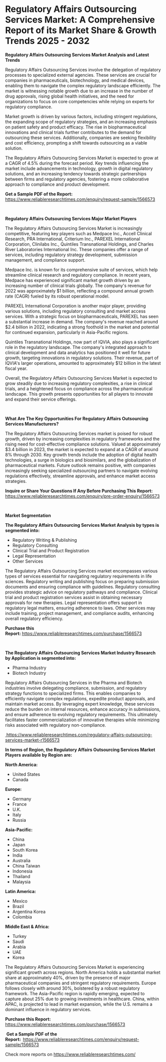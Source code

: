 <p><h1>Regulatory Affairs Outsourcing Services Market: A Comprehensive Report of its Market Share & Growth Trends 2025 - 2032</h1></p><p><strong>Regulatory Affairs Outsourcing Services Market Analysis and Latest Trends</strong></p>
<p><p>Regulatory Affairs Outsourcing Services involve the delegation of regulatory processes to specialized external agencies. These services are crucial for companies in pharmaceuticals, biotechnology, and medical devices, enabling them to navigate the complex regulatory landscape efficiently. The market is witnessing notable growth due to an increase in the number of drug approvals, rising global health initiatives, and the need for organizations to focus on core competencies while relying on experts for regulatory compliance.</p><p>Market growth is driven by various factors, including stringent regulations, the expanding scope of regulatory strategies, and an increasing emphasis on patient safety and product efficacy. The rise in biopharmaceutical innovations and clinical trials further contributes to the demand for outsourcing these services. Additionally, companies are seeking flexibility and cost efficiency, prompting a shift towards outsourcing as a viable solution.</p><p>The Regulatory Affairs Outsourcing Services Market is expected to grow at a CAGR of 4.5% during the forecast period. Key trends influencing the market include advancements in technology, growth in digital regulatory solutions, and an increasing tendency towards strategic partnerships between firms and regulatory agencies, fostering a more collaborative approach to compliance and product development.</p></p>
<p><strong>Get a Sample PDF of the Report:&nbsp;</strong> <a href="https://www.reliableresearchtimes.com/enquiry/request-sample/1566573?utm_campaign=3532&utm_medium=2&utm_source=Github&utm_content=ia&utm_term=22032025&utm_id=regulatory-affairs-outsourcing-services">https://www.reliableresearchtimes.com/enquiry/request-sample/1566573</a></p>
<p>&nbsp;</p>
<p><strong>Regulatory Affairs Outsourcing Services Major Market Players</strong></p>
<p><p>The Regulatory Affairs Outsourcing Services Market is increasingly competitive, featuring key players such as Medpace Inc., Accell Clinical Research, PRA International, Criterium Inc., PAREXEL International Corporation, Clinilabs Inc., Quintiles Transnational Holdings, and Charles River Laboratories International Inc. These companies offer a range of services, including regulatory strategy development, submission management, and compliance support.</p><p>Medpace Inc. is known for its comprehensive suite of services, which help streamline clinical research and regulatory compliance. In recent years, Medpace has experienced significant market growth driven by an increasing number of clinical trials globally. The company's revenue for 2022 was approximately $1 billion, reflecting a compound annual growth rate (CAGR) fueled by its robust operational model.</p><p>PAREXEL International Corporation is another major player, providing various solutions, including regulatory consulting and market access services. With a strategic focus on biopharmaceuticals, PAREXEL has seen a substantial increase in demand. The company's revenue reached around $2.4 billion in 2022, indicating a strong foothold in the market and potential for continued expansion, particularly in Asia-Pacific regions.</p><p>Quintiles Transnational Holdings, now part of IQVIA, also plays a significant role in the regulatory landscape. The company's integrated approach to clinical development and data analytics has positioned it well for future growth, targeting innovations in regulatory solutions. Their revenue, part of IQVIA's larger operations, amounted to approximately $12 billion in the latest fiscal year.</p><p>Overall, the Regulatory Affairs Outsourcing Services Market is expected to grow steadily due to increasing regulatory complexities, a rise in clinical trials, and a heightened focus on compliance across the pharmaceutical landscape. This growth presents opportunities for all players to innovate and expand their service offerings.</p></p>
<p>&nbsp;</p>
<p><strong>What Are The Key Opportunities For Regulatory Affairs Outsourcing Services Manufacturers?</strong></p>
<p><p>The Regulatory Affairs Outsourcing Services market is poised for robust growth, driven by increasing complexities in regulatory frameworks and the rising need for cost-effective compliance solutions. Valued at approximately $3.4 billion in 2023, the market is expected to expand at a CAGR of around 8% through 2030. Key growth trends include the adoption of digital health technologies, a surge in biologics and biosimilars, and the globalization of pharmaceutical markets. Future outlook remains positive, with companies increasingly seeking specialized outsourcing partners to navigate evolving regulations effectively, streamline approvals, and enhance market access strategies.</p></p>
<p><strong>Inquire or Share Your Questions If Any Before Purchasing This Report:</strong> <a href="https://www.reliableresearchtimes.com/enquiry/pre-order-enquiry/1566573?utm_campaign=3532&utm_medium=2&utm_source=Github&utm_content=ia&utm_term=22032025&utm_id=regulatory-affairs-outsourcing-services">https://www.reliableresearchtimes.com/enquiry/pre-order-enquiry/1566573</a></p>
<p>&nbsp;</p>
<p><strong>Market Segmentation</strong></p>
<p><strong>The Regulatory Affairs Outsourcing Services Market Analysis by types is segmented into:</strong></p>
<p><ul><li>Regulatory Writing & Publishing</li><li>Regulatory Consulting</li><li>Clinical Trial and Product Registration</li><li>Legal Representation</li><li>Other Services</li></ul></p>
<p><p>The Regulatory Affairs Outsourcing Services market encompasses various types of services essential for navigating regulatory requirements in life sciences. Regulatory writing and publishing focus on preparing submission documents and ensuring compliance with guidelines. Regulatory consulting provides strategic advice on regulatory pathways and compliance. Clinical trial and product registration services assist in obtaining necessary approvals for new therapies. Legal representation offers support in regulatory legal matters, ensuring adherence to laws. Other services may include training, project management, and compliance audits, enhancing overall regulatory efficiency.</p></p>
<p><strong>Purchase this Report:&nbsp;</strong><a href="https://www.reliableresearchtimes.com/purchase/1566573?utm_campaign=3532&utm_medium=2&utm_source=Github&utm_content=ia&utm_term=22032025&utm_id=regulatory-affairs-outsourcing-services">https://www.reliableresearchtimes.com/purchase/1566573</a></p>
<p>&nbsp;</p>
<p><strong>The Regulatory Affairs Outsourcing Services Market Industry Research by Application is segmented into:</strong></p>
<p><ul><li>Pharma Industry</li><li>Biotech Industry</li></ul></p>
<p><p>Regulatory Affairs Outsourcing Services in the Pharma and Biotech industries involve delegating compliance, submission, and regulatory strategy functions to specialized firms. This enables companies to efficiently navigate complex regulations, expedite product approvals, and maintain market access. By leveraging expert knowledge, these services reduce the burden on internal resources, enhance accuracy in submissions, and ensure adherence to evolving regulatory requirements. This ultimately facilitates faster commercialization of innovative therapies while minimizing risks associated with regulatory non-compliance.</p></p>
<p><a href="https://www.reliableresearchtimes.com/regulatory-affairs-outsourcing-services-market-r1566573?utm_campaign=3532&utm_medium=2&utm_source=Github&utm_content=ia&utm_term=22032025&utm_id=regulatory-affairs-outsourcing-services">&nbsp;https://www.reliableresearchtimes.com/regulatory-affairs-outsourcing-services-market-r1566573</a></p>
<p><strong>In terms of Region, the Regulatory Affairs Outsourcing Services Market Players available by Region are:</strong></p>
<p>
    <p> <strong> North America: </strong>
        <ul>
            <li>United States</li>
            <li>Canada</li>
        </ul>
        </p> 
    <p> <strong> Europe: </strong>
        <ul>
            <li>Germany</li>
            <li>France</li>
            <li>U.K.</li>
            <li>Italy</li>
            <li>Russia</li>
        </ul>
        </p> 
    <p> <strong> Asia-Pacific: </strong>
        <ul>
            <li>China</li>
            <li>Japan</li>
            <li>South Korea</li>
            <li>India</li>
            <li>Australia</li>
            <li>China Taiwan</li>
            <li>Indonesia</li>
            <li>Thailand</li>
            <li>Malaysia</li>
        </ul>
        </p> 
    <p> <strong> Latin America: </strong>
        <ul>
            <li>Mexico</li>
            <li>Brazil</li>
            <li>Argentina Korea</li>
            <li>Colombia</li>
        </ul>
        </p> 
    <p> <strong> Middle East & Africa: </strong>
        <ul>
            <li>Turkey</li>
            <li>Saudi</li>
            <li>Arabia</li>
            <li>UAE</li>
            <li>Korea</li>
        </ul>
    </p>
    </p>
<p><p>The Regulatory Affairs Outsourcing Services Market is experiencing significant growth across regions. North America holds a substantial market share at approximately 40%, driven by the presence of major pharmaceutical companies and stringent regulatory requirements. Europe follows closely with around 30%, bolstered by a robust regulatory framework. The Asia-Pacific region is rapidly emerging, expected to capture about 25% due to growing investments in healthcare. China, within APAC, is projected to lead in market expansion, while the U.S. remains a dominant influence in regulatory services.</p></p>
<p><strong>Purchase this Report: </strong><a href="https://www.reliableresearchtimes.com/purchase/1566573?utm_campaign=3532&utm_medium=2&utm_source=Github&utm_content=ia&utm_term=22032025&utm_id=regulatory-affairs-outsourcing-services">https://www.reliableresearchtimes.com/purchase/1566573</a></p>
<p>&nbsp;<strong>Get a Sample PDF of the Report:&nbsp;&nbsp;</strong><a href="https://www.reliableresearchtimes.com/enquiry/request-sample/1566573?utm_campaign=3532&utm_medium=2&utm_source=Github&utm_content=ia&utm_term=22032025&utm_id=regulatory-affairs-outsourcing-services">https://www.reliableresearchtimes.com/enquiry/request-sample/1566573</a></p>
<p><strong></strong></p>
<p>Check more reports on <a href="https://www.reliableresearchtimes.com/?utm_campaign=3532&utm_medium=2&utm_source=Github&utm_content=ia&utm_term=22032025&utm_id=regulatory-affairs-outsourcing-services">https://www.reliableresearchtimes.com/</a></p>